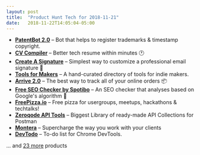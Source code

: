 ```yaml
---
layout: post
title:  "Product Hunt Tech for 2018-11-21"
date:   2018-11-22T14:05:04-05:00
---
```


* **[PatentBot 2.0](https://www.producthunt.com/posts/patentbot-2-0?utm_campaign=producthunt-api&utm_medium=api&utm_source=Application%3A+Daily+Digest+RSS+%28ID%3A+3202%29)** – Bot that helps to register trademarks & timestamp copyright.
* **[CV Compiler](https://www.producthunt.com/posts/cv-compiler?utm_campaign=producthunt-api&utm_medium=api&utm_source=Application%3A+Daily+Digest+RSS+%28ID%3A+3202%29)** – Better tech resume within minutes 🕐
* **[Create A Signature](https://www.producthunt.com/posts/create-a-signature?utm_campaign=producthunt-api&utm_medium=api&utm_source=Application%3A+Daily+Digest+RSS+%28ID%3A+3202%29)** – Simplest way to customize a professional email signature 📩
* **[Tools for Makers](https://www.producthunt.com/posts/tools-for-makers-2?utm_campaign=producthunt-api&utm_medium=api&utm_source=Application%3A+Daily+Digest+RSS+%28ID%3A+3202%29)** – A hand-curated directory of tools for indie makers.
* **[Arrive 2.0](https://www.producthunt.com/posts/arrive-2-0?utm_campaign=producthunt-api&utm_medium=api&utm_source=Application%3A+Daily+Digest+RSS+%28ID%3A+3202%29)** – The best way to track all of your online orders 📦
* **[Free SEO Checker by Spotibo](https://www.producthunt.com/posts/free-seo-checker-by-spotibo?utm_campaign=producthunt-api&utm_medium=api&utm_source=Application%3A+Daily+Digest+RSS+%28ID%3A+3202%29)** – An SEO checker that analyses based on Google's algorithm 👀
* **[FreePizza.io](https://www.producthunt.com/posts/freepizza-io?utm_campaign=producthunt-api&utm_medium=api&utm_source=Application%3A+Daily+Digest+RSS+%28ID%3A+3202%29)** – Free pizza for usergroups, meetups, hackathons & techtalks!
* **[Zeroqode API Tools](https://www.producthunt.com/posts/zeroqode-api-tools?utm_campaign=producthunt-api&utm_medium=api&utm_source=Application%3A+Daily+Digest+RSS+%28ID%3A+3202%29)** – Biggest Library of ready-made API Collections for Postman
* **[Montera](https://www.producthunt.com/posts/montera?utm_campaign=producthunt-api&utm_medium=api&utm_source=Application%3A+Daily+Digest+RSS+%28ID%3A+3202%29)** – Supercharge the way you work with your clients
* **[DevTodo](https://www.producthunt.com/posts/devtodo?utm_campaign=producthunt-api&utm_medium=api&utm_source=Application%3A+Daily+Digest+RSS+%28ID%3A+3202%29)** – To-do list for Chrome DevTools.

… and [23 more](https://www.producthunt.com/tech) products